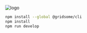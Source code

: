 ![logo](https://freezer.com.ar/logo.png)

```bash
npm install --global @gridsome/cli
npm install
npm run develop
```
